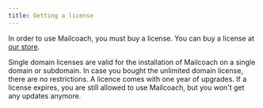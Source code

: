 ```yaml
---
title: Getting a license
---
```


In order to use Mailcoach, you must buy a license. You can buy a license at [our store](https://spatie.be/products).

Single domain licenses are valid for the installation of Mailcoach on a single domain or subdomain. In case you bought the unlimited domain license, there are no restrictions. A licence comes with one year of upgrades. If a license expires, you are still allowed to use Mailcoach, but you won't get any updates anymore.
